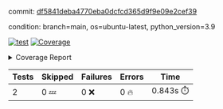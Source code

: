 commit: [df5841deba4770eba0dcfcd365d9f9e09e2cef39](https://github.com/rcmdnk/s3-reader/tree/df5841deba4770eba0dcfcd365d9f9e09e2cef39)

condition: branch=main, os=ubuntu-latest, python_version=3.9

[![test](https://github.com/rcmdnk/s3-reader/actions/workflows/test.yml/badge.svg)](https://github.com/rcmdnk/s3-reader/actions/runs/7254130825)
<a href="https://github.com/rcmdnk/s3-reader/blob/df5841deba4770eba0dcfcd365d9f9e09e2cef39/README.md"><img alt="Coverage" src="https://img.shields.io/badge/Coverage-40%25-orange.svg" /></a><details><summary>Coverage Report </summary><table><tr><th>File</th><th>Stmts</th><th>Miss</th><th>Cover</th><th>Missing</th></tr><tbody><tr><td colspan="5"><b>src/s3_reader</b></td></tr><tr><td>&nbsp; &nbsp;<a href="https://github.com/rcmdnk/s3-reader/blob/df5841deba4770eba0dcfcd365d9f9e09e2cef39/src/s3_reader/file.py">file.py</a></td><td>45</td><td>30</td><td>33%</td><td><a href="https://github.com/rcmdnk/s3-reader/blob/df5841deba4770eba0dcfcd365d9f9e09e2cef39/src/s3_reader/file.py#L24-L28">24&ndash;28</a>, <a href="https://github.com/rcmdnk/s3-reader/blob/df5841deba4770eba0dcfcd365d9f9e09e2cef39/src/s3_reader/file.py#L31-L32">31&ndash;32</a>, <a href="https://github.com/rcmdnk/s3-reader/blob/df5841deba4770eba0dcfcd365d9f9e09e2cef39/src/s3_reader/file.py#L36-L42">36&ndash;42</a>, <a href="https://github.com/rcmdnk/s3-reader/blob/df5841deba4770eba0dcfcd365d9f9e09e2cef39/src/s3_reader/file.py#L46-L51">46&ndash;51</a>, <a href="https://github.com/rcmdnk/s3-reader/blob/df5841deba4770eba0dcfcd365d9f9e09e2cef39/src/s3_reader/file.py#L56-L73">56&ndash;73</a></td></tr><tr><td><b>TOTAL</b></td><td><b>50</b></td><td><b>30</b></td><td><b>40%</b></td><td>&nbsp;</td></tr></tbody></table></details>

| Tests | Skipped | Failures | Errors | Time |
| ----- | ------- | -------- | -------- | ------------------ |
| 2 | 0 :zzz: | 0 :x: | 0 :fire: | 0.843s :stopwatch: |

